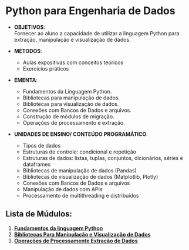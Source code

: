 # Python para Engenharia de Dados  

 - **OBJETIVOS**:  
    Fornecer ao aluno a capacidade de utilizar a linguagem Python para extração, manipulação e visualização de dados.  

- **MÉTODOS**:
  - Aulas expositivas com conceitos teóricos
  - Exercícios práticos 

- **EMENTA**:  
  - Fundamentos da Linguagem Python. 
  - Bibliotecas para manipulação de dados. 
  - Bibliotecas para visualização de dados. 
  - Conexões com Bancos de Dados e arquivos. 
  - Construção de módulos de migração. 
  - Operações de processamento e extração.

- **UNIDADES DE ENSINO/ CONTEÚDO PROGRAMÁTICO**:  
  - Tipos de dados
  - Estruturas de controle: condicional e repetição
  - Estruturas de dados: listas, tuplas, conjuntos, dicionários, séries e dataframes
  - Bibliotecas de manipulação de dados (Pandas)
  - Bibliotecas de visualização de dados (Matplotlib, Plotly)
  - Conexões com Bancos de Dados e arquivos
  - Manipulação de dados com APIs
  - Processamento de multithreading e distribuídos

## **Lista de Múdulos**:
1. **[Fundamentos da linguagem Python](link.com.br)**
2. **[Bibliotecas Para Manipulação e Visualização de Dados](link.com.br)**
3. **[Operações de Processamente Extração de Dados](link.com.br)**